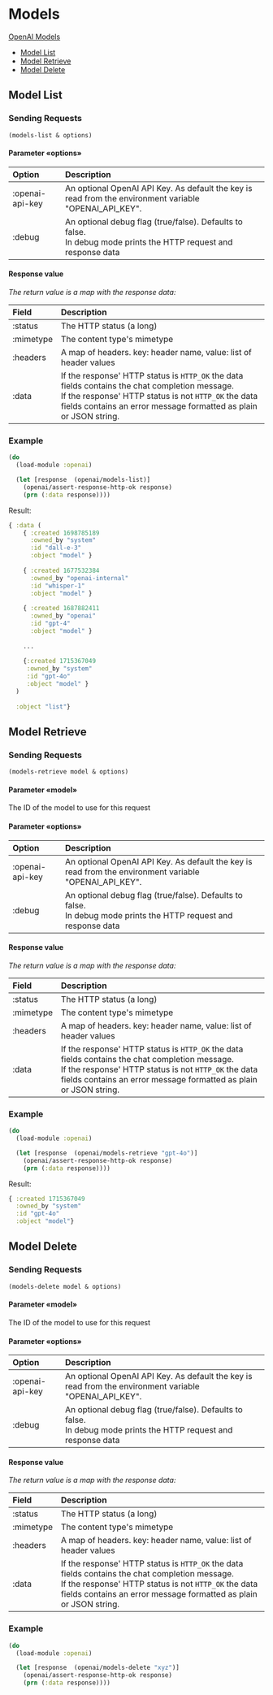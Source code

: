 # Models

[OpenAI Models](https://platform.openai.com/docs/api-reference/models)


* [Model List](#model-list)
* [Model Retrieve](#model-retrieve)
* [Model Delete](#model-delete)



## Model List

### Sending Requests

`(models-list & options)`


#### Parameter «options»

| Option            | Description |
| :---              | :---        |
| :openai-api-key   | An optional OpenAI API Key. As default the key is read from the environment variable "OPENAI_API_KEY". |
| :debug            | An optional debug flag (true/false). Defaults  to false.<br>In debug mode prints the HTTP request and response data |
 
 
#### Response value

*The return value is a map with the response data:*

| Field      | Description |
| :---       | :---        |
| :status    | The HTTP status (a long)         |
| :mimetype  | The content type's mimetype      |
| :headers   | A map of headers. key: header name, value: list of header values |
| :data      | If the response' HTTP status is `HTTP_OK` the data fields contains the chat completion message.<br> If the response' HTTP status is not `HTTP_OK` the data fields contains an error message formatted as plain or JSON string. |


### Example

```clojure
(do
  (load-module :openai)

  (let [response  (openai/models-list)]
    (openai/assert-response-http-ok response)
    (prn (:data response))))
```

Result:

```clojure
{ :data (
    { :created 1698785189 
      :owned_by "system" 
      :id "dall-e-3" 
      :object "model" } 
      
    { :created 1677532384 
      :owned_by "openai-internal" 
      :id "whisper-1" 
      :object "model" }
          
    { :created 1687882411 
      :owned_by "openai" 
      :id "gpt-4" 
      :object "model" }
      
    ...
     
    {:created 1715367049
     :owned_by "system" 
     :id "gpt-4o" 
     :object "model" } 
  ) 
  
  :object "list"}
```


## Model Retrieve

### Sending Requests

`(models-retrieve model & options)`

#### Parameter «model»

The ID of the model to use for this request


#### Parameter «options»

| Option            | Description |
| :---              | :---        |
| :openai-api-key   | An optional OpenAI API Key. As default the key is read from the environment variable "OPENAI_API_KEY". |
| :debug            | An optional debug flag (true/false). Defaults  to false.<br>In debug mode prints the HTTP request and response data |
 
 
#### Response value

*The return value is a map with the response data:*

| Field      | Description |
| :---       | :---        |
| :status    | The HTTP status (a long)         |
| :mimetype  | The content type's mimetype      |
| :headers   | A map of headers. key: header name, value: list of header values |
| :data      | If the response' HTTP status is `HTTP_OK` the data fields contains the chat completion message.<br> If the response' HTTP status is not `HTTP_OK` the data fields contains an error message formatted as plain or JSON string. |


### Example

```clojure
(do
  (load-module :openai)

  (let [response  (openai/models-retrieve "gpt-4o")]
    (openai/assert-response-http-ok response)
    (prn (:data response))))
```

Result:

```clojure
{ :created 1715367049 
  :owned_by "system" 
  :id "gpt-4o"
  :object "model"}
```


## Model Delete

### Sending Requests

`(models-delete model & options)`

#### Parameter «model»

The ID of the model to use for this request


#### Parameter «options»

| Option            | Description |
| :---              | :---        |
| :openai-api-key   | An optional OpenAI API Key. As default the key is read from the environment variable "OPENAI_API_KEY". |
| :debug            | An optional debug flag (true/false). Defaults  to false.<br>In debug mode prints the HTTP request and response data |
 
 
#### Response value

*The return value is a map with the response data:*

| Field      | Description |
| :---       | :---        |
| :status    | The HTTP status (a long)         |
| :mimetype  | The content type's mimetype      |
| :headers   | A map of headers. key: header name, value: list of header values |
| :data      | If the response' HTTP status is `HTTP_OK` the data fields contains the chat completion message.<br> If the response' HTTP status is not `HTTP_OK` the data fields contains an error message formatted as plain or JSON string. |


### Example

```clojure
(do
  (load-module :openai)

  (let [response  (openai/models-delete "xyz")]
    (openai/assert-response-http-ok response)
    (prn (:data response))))
```

